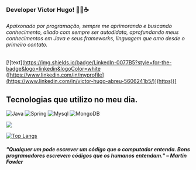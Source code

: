 
### Developer Victor Hugo! 👨‍💻☕
###### Apaixonado por programação, sempre me aprimorando e buscando conhecimento, aliado com sempre ser autodidata, aprofundando meus conhecimentos em Java e seus frameworks, linguagem que amo desde o primeiro contato.

[![text](https://img.shields.io/badge/LinkedIn-0077B5?style=for-the-badge&logo=linkedin&logoColor=white ([https://www.linkedin.com/in/myprofile](https://www.linkedin.com/in/victor-hugo-abreu-5606241b5/)](https))]


## Tecnologias que utilizo no meu dia.
![Java](https://img.shields.io/badge/Java-ED8B00?style=for-the-badge&logo=openjdk&logoColor=white)
![Spring](https://img.shields.io/badge/Spring-6DB33F?style=for-the-badge&logo=spring&logoColor=white)
![Mysql](https://img.shields.io/badge/MySQL-00000F?style=for-the-badge&logo=mysql&logoColor=white)
![MongoDB](https://img.shields.io/badge/MongoDB-4EA94B?style=for-the-badge&logo=mongodb&logoColor=white)

![](https://github-readme-stats.vercel.app/api?username=victordeveloperhugo&show_icons=true&theme=radical)

[![Top Langs](https://github-readme-stats.vercel.app/api/top-langs/?username=victordeveloperhugo&layout=donut-vertical)](https://github.com/anuraghazra/github-readme-stats)

##### "Qualquer um pode escrever um código que o computador entenda. Bons programadores escrevem códigos que os humanos entendam." – Martin Fowler
